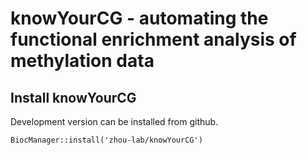 # knowYourCG - automating the functional enrichment analysis of methylation data

## Install knowYourCG

Development version can be installed from github.
```{r, eval=FALSE}
BiocManager::install('zhou-lab/knowYourCG')
```




